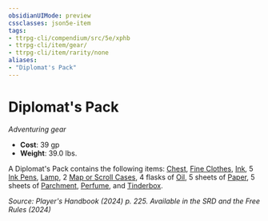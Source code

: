 ```yaml
---
obsidianUIMode: preview
cssclasses: json5e-item
tags:
- ttrpg-cli/compendium/src/5e/xphb
- ttrpg-cli/item/gear/
- ttrpg-cli/item/rarity/none
aliases: 
- "Diplomat's Pack"
---
```

# Diplomat's Pack
*Adventuring gear*  


- **Cost**: 39 gp
- **Weight**: 39.0 lbs.

A Diplomat's Pack contains the following items: [Chest](Інструменти%20ДМ/CLI/items/chest-xphb.md), [Fine Clothes](Інструменти%20ДМ/CLI/items/fine-clothes-xphb.md), [Ink](Інструменти%20ДМ/CLI/items/ink-xphb.md), 5 [Ink Pens](Інструменти%20ДМ/CLI/items/ink-pen-xphb.md), [Lamp](Інструменти%20ДМ/CLI/items/lamp-xphb.md), 2 [Map or Scroll Cases](Інструменти%20ДМ/CLI/items/map-or-scroll-case-xphb.md), 4 flasks of [Oil](Інструменти%20ДМ/CLI/items/oil-xphb.md), 5 sheets of [Paper](Інструменти%20ДМ/CLI/items/paper-xphb.md), 5 sheets of [Parchment](Інструменти%20ДМ/CLI/items/parchment-xphb.md), [Perfume](Інструменти%20ДМ/CLI/items/perfume-xphb.md), and [Tinderbox](Інструменти%20ДМ/CLI/items/tinderbox-xphb.md).

*Source: Player's Handbook (2024) p. 225. Available in the <span title='Systems Reference Document (5.2)'>SRD</span> and the Free Rules (2024)*